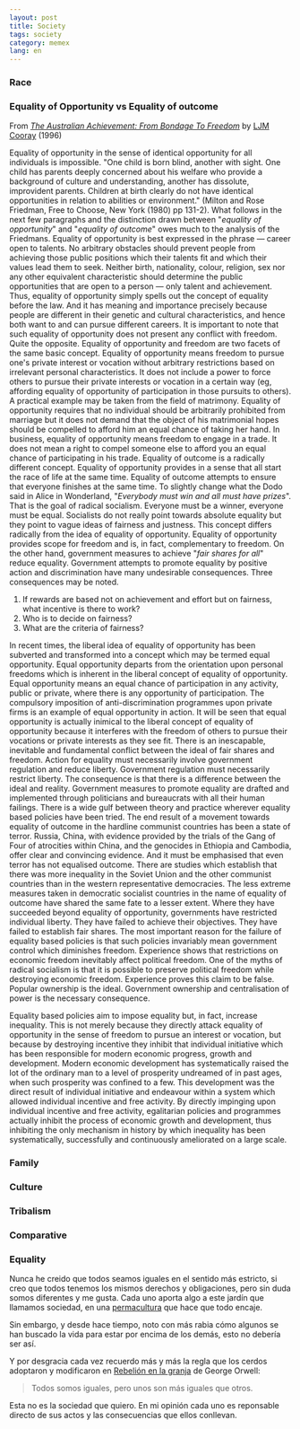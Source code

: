 ```yaml
---
layout: post
title: Society
tags: society
category: memex
lang: en
---
```


### Race

### Equality of Opportunity vs Equality of outcome
From *[The Australian Achievement: From Bondage To Freedom](https://www.ourcivilisation.com/cooray/btof/index.htm)* by [LJM Cooray](https://www.ourcivilisation.com/cooray/cooray.htm) (1996)

Equality of opportunity in the sense of identical opportunity for all individuals is impossible.
"One child is born blind, another with sight. One child has parents deeply concerned about his welfare who provide a background of culture and understanding, another has dissolute, improvident parents. Children at birth clearly do not have identical opportunities in relation to abilities or environment." (Milton and Rose Friedman, Free to Choose, New York (1980) pp 131-2).
What follows in the next few paragraphs and the distinction drawn between "*equality of opportunity*" and "*equality of outcome*" owes much to the analysis of the Friedmans.
Equality of opportunity is best expressed in the phrase — career open to talents. No arbitrary obstacles should prevent people from achieving those public positions which their talents fit and which their values lead them to seek. Neither birth, nationality, colour, religion, sex nor any other equivalent characteristic should determine the public opportunities that are open to a person — only talent and achievement. Thus, equality of opportunity simply spells out the concept of equality before the law. And it has meaning and importance precisely because people are different in their genetic and cultural characteristics, and hence both want to and can pursue different careers. It is important to note that such equality of opportunity does not present any conflict with freedom. Quite the opposite. Equality of opportunity and freedom are two facets of the same basic concept.
Equality of opportunity means freedom to pursue one's private interest or vocation without arbitrary restrictions based on irrelevant personal characteristics. It does not include a power to force others to pursue their private interests or vocation in a certain way (eg, affording equality of opportunity of participation in those pursuits to others). A practical example may be taken from the field of matrimony. Equality of opportunity requires that no individual should be arbitrarily prohibited from marriage but it does not demand that the object of his matrimonial hopes should be compelled to afford him an equal chance of taking her hand. In business, equality of opportunity means freedom to engage in a trade. It does not mean a right to compel someone else to afford you an equal chance of participating in his trade.
Equality of outcome is a radically different concept. Equality of opportunity provides in a sense that all start the race of life at the same time. Equality of outcome attempts to ensure that everyone finishes at the same time. To slightly change what the Dodo said in Alice in Wonderland, "*Everybody must win and all must have prizes*". That is the goal of radical socialism. Everyone must be a winner, everyone must be equal. Socialists do not really point towards absolute equality but they point to vague ideas of fairness and justness.
This concept differs radically from the idea of equality of opportunity. Equality of opportunity provides scope for freedom and is, in fact, complementary to freedom. On the other hand, government measures to achieve "*fair shares for all*" reduce equality. Government attempts to promote equality by positive action and discrimination have many undesirable consequences. Three consequences may be noted.

1. If rewards are based not on achievement and effort but on fairness, what incentive is there to work?
2. Who is to decide on fairness?
3. What are the criteria of fairness?

In recent times, the liberal idea of equality of opportunity has been subverted and transformed into a concept which may be termed equal opportunity. Equal opportunity departs from the orientation upon personal freedoms which is inherent in the liberal concept of equality of opportunity. Equal opportunity means an equal chance of participation in any activity, public or private, where there is any opportunity of participation. The compulsory imposition of anti-discrimination programmes upon private firms is an example of equal opportunity in action. It will be seen that equal opportunity is actually inimical to the liberal concept of equality of opportunity because it interferes with the freedom of others to pursue their vocations or private interests as they see fit.
There is an inescapable, inevitable and fundamental conflict between the ideal of fair shares and freedom. Action for equality must necessarily involve government regulation and reduce liberty. Government regulation must necessarily restrict liberty.
The consequence is that there is a difference between the ideal and reality. Government measures to promote equality are drafted and implemented through politicians and bureaucrats with all their human failings. There is a wide gulf between theory and practice wherever equality based policies have been tried. The end result of a movement towards equality of outcome in the hardline communist countries has been a state of terror. Russia, China, with evidence provided by the trials of the Gang of Four of atrocities within China, and the genocides in Ethiopia and Cambodia, offer clear and convincing evidence. And it must be emphasised that even terror has not equalised outcome. There are studies which establish that there was more inequality in the Soviet Union and the other communist countries than in the western representative democracies.
The less extreme measures taken in democratic socialist countries in the name of equality of outcome have shared the same fate to a lesser extent. Where they have succeeded beyond equality of opportunity, governments have restricted individual liberty. They have failed to achieve their objectives. They have failed to establish fair shares.
The most important reason for the failure of equality based policies is that such policies invariably mean government control which diminishes freedom. Experience shows that restrictions on economic freedom inevitably affect political freedom. One of the myths of radical socialism is that it is possible to preserve political freedom while destroying economic freedom. Experience proves this claim to be false. Popular ownership is the ideal. Government ownership and centralisation of power is the necessary consequence.

Equality based policies aim to impose equality but, in fact, increase inequality. This is not merely because they directly attack equality of opportunity in the sense of freedom to pursue an interest or vocation, but because by destroying incentive they inhibit that individual initiative which has been responsible for modern economic progress, growth and development. Modern economic development has systematically raised the lot of the ordinary man to a level of prosperity undreamed of in past ages, when such prosperity was confined to a few. This development was the direct result of individual initiative and endeavour within a system which allowed individual incentive and free activity. By directly impinging upon individual incentive and free activity, egalitarian policies and programmes actually inhibit the process of economic growth and development, thus inhibiting the only mechanism in history by which inequality has been systematically, successfully and continuously ameliorated on a large scale.

### Family

### Culture

### Tribalism

### Comparative

### Equality


<p>Nunca he creido que todos seamos iguales en el sentido más estricto, si creo que todos tenemos los mismos derechos y obligaciones, pero sin duda somos diferentes y me gusta. 
Cada uno aporta algo a este jardín que llamamos sociedad, en una <a href="http://es.wikipedia.org/wiki/Permacultura">permacultura</a> que hace que todo encaje.</p>

<p>Sin embargo, y desde hace tiempo, noto con más rabia cómo algunos se han buscado la vida para estar por encima de los demás, esto no debería ser así.</p> 
<p>Y por desgracia cada vez recuerdo más y más la regla que los cerdos adoptaron y modificaron en <a href="http://es.wikipedia.org/wiki/Rebeli%C3%B3n_en_la_granja">Rebelión en la granja</a> de George Orwell:</p>

> Todos somos iguales, pero unos son más iguales que otros. 

Esta no es la sociedad que quiero. En mi opinión cada uno es reponsable directo de sus actos y las consecuencias que ellos conllevan.



